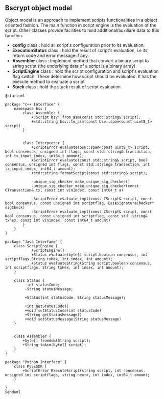 ## Bscrypt object model

Object model is an approach to implement scripts functionalities in a object oriented fashion. The main function in script engine is the evaluation of the script. Other classes provide facilities to hold additional/auxiliare data to this function.

 - **config** class : hold all script's configuration prior to its evaluation.
 - **ExecutionStatus** class : hold the result of script's evaluation, i.e its return code and error message if any.
 - **Assembler** class : Implement method that convert a binary script to string script (the underlying data of a script is a binary array)
 - **ScriptEngine** class : hold the script configuration and script's evaluation flag switch. These determine how script should be evaluated. It has the execute method to evaluate a script
 - **Stack** class : hold the stack result of script evaluation.

```
@startuml

package "c++ Interface" {
    namespace bsv {
        class Assembler {
            +CScript bsv::from_asm(const std::string& script);
            +std::string bsv::to_asm(const bsv::span<const uint8_t> script)
        }


        class Interpreter {
            +ScriptError evaluate(bsv::span<const uint8_t> script, bool consensus, unsigned int flags, const std::string& transaction, int tx_input_index, int64_t amount);
            +ScriptError evaluate(const std::string& script, bool consensus, unsigned int flags, const std::string& transaction, int tx_input_index, int64_t amount);
            +std::string formatScript(const std::string& script);

            -unique_sig_checker make_unique_sig_checker()
            -unique_sig_checker make_unique_sig_checker(const CTransaction& tx, const int vinIndex, const int64_t a)

            -ScriptError evaluate_impl(const CScript& script, const bool consensus, const unsigned int scriptflag, BaseSignatureChecker* sigCheck)
            -ScriptError evaluate_impl(const CScript& script, const bool consensus, const unsigned int scriptflag, const std::string& txhex, const int vinIndex, const int64_t amount)
        }
    }
}

package "Java Interface" {
    class ScriptEngine {
            +ScriptEngine()
            +Status evaluate(byte[] script,boolean concensus, int scriptflags,String txHex, int index, int amount);
            +Status evaluateString(String script,boolean concensus, int scriptflags, String txHex, int index, int amount);
    }

    class Status {
         -int statusCode;
         -String statusMessage;

         +Status(int statusCode, String statusMessage);

         +int getStatusCode()
         +void setStatusCode(int statusCode)
         +String getStatusMessage()
         +void setStatusMessage(String statusMessage)
    }


    class Assembler {
        +byte[] fromAsm(String script);
        +String toAsm(byte[] script);
    }
}

package "Python Interface" {
    class PySESDK {
        +ScriptError ExecuteScript(string script, int concensus, unsigned int scriptflags, string hextx, int index, int64_t amount;
    }

}
@enduml
```